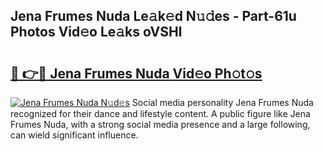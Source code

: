 ## Jena Frumes Nuda Le𝚊k𝚎d N𝚞𝚍es - Part-61u Photos Vid𝚎o Le𝚊ks oVSHl

# <h2><a href="http://fbfazzu.evod.top/?m=Jena+Frumes+Nuda">🔗 👉🔴 Jena Frumes Nuda Vid𝚎o Ph𝚘t𝚘s</a></h2>

[![Jena Frumes Nuda N𝚞d𝚎s](https://i.imgur.com/8V9OHl7.gif)](http://fbfazzu.evod.top/?m=Jena+Frumes+Nuda)
Social media personality Jena Frumes Nuda recognized for their dance and lifestyle content. A public figure like Jena Frumes Nuda, with a strong social media presence and a large following, can wield significant influence. 
